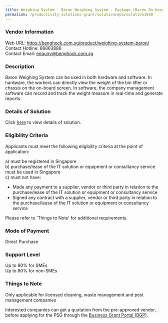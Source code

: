 ```yaml
---
title: Weighing System - Baron Weighing System - Package (Baron On-board Static Weighing for Hooklift)
permalink: /productivity-solutions-grant/solutionrepo/solution1930
---
```


### Vendor Information
Web URL: https://benghock.com.sg/product/weighing-system-baron/ <br>Contact Hotline: 66863886 <br>Contact Email: enquiry@benghock.com.sg <br>

### Description

Baron Weighing System can be used in both hardware and software. In hardware, the workers can directly view the weight of the bin lifter or chassis on the on-board screen. In software, the company management software can record and track the weight measure in real-time and generate reports

### Details of Solution

Click <a href='https://www.gobusiness.gov.sg/images/psg/BENG_HOCK_20200299_Desensitised_Annex_3_Part_5.pdf' target='_blank'>here</a> to view details of solution.

### Eligibility Criteria

Applicants must meet the following eligibility criteria at the point of application:

a) must be registered in Singapore <br>
b) purchase/lease of the IT solution or equipment or consultancy service must be used in Singapore <br>
c) must not have:
- Made any payment to a supplier, vendor or third party in relation to the purchase/lease of the IT solution or equipment or consultancy service
- Signed any contract with a supplier, vendor or third party in relation to the purchase/lease of the IT solution or equipment or consultancy service

Please refer to 'Things to Note' for additional requirements.

### Mode of Payment
Direct Purchase

### Support Level
Up to 80% for SMEs <br>
Up to 80% for non-SMEs

### Things to Note
Only applicable for licensed cleaning, waste management and pest management companies

Interested companies can get a quotation from the pre-approved vendor, before applying for the PSG through the <a target='_blank' href='https://www.businessgrants.gov.sg/'>Business Grant Portal (BGP)</a>.

